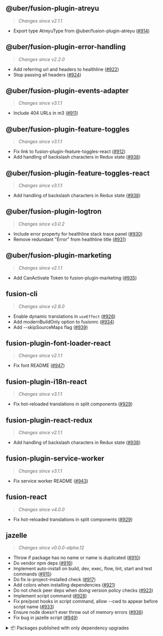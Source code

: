 ## @uber/fusion-plugin-atreyu
> *Changes since v2.1.1*

 - Export type AtreyuType from @uber/fusion-plugin-atreyu ([#914](https://github.com/uber/fusionjs/pull/914))

## @uber/fusion-plugin-error-handling
> *Changes since v2.2.0*

 - Add referring url and headers to healthline ([#922](https://github.com/uber/fusionjs/pull/922))
 - Stop passing all headers ([#924](https://github.com/uber/fusionjs/pull/924))

## @uber/fusion-plugin-events-adapter
> *Changes since v3.1.1*

 - Include 404 URLs in m3 ([#911](https://github.com/uber/fusionjs/pull/911))

## @uber/fusion-plugin-feature-toggles
> *Changes since v3.1.1*

 - Fix link to fusion-plugin-feature-toggles-react ([#912](https://github.com/uber/fusionjs/pull/912))
 - Add handling of backslash characters in Redux state ([#938](https://github.com/uber/fusionjs/pull/938))

## @uber/fusion-plugin-feature-toggles-react
> *Changes since v3.1.1*

 - Add handling of backslash characters in Redux state ([#938](https://github.com/uber/fusionjs/pull/938))

## @uber/fusion-plugin-logtron
> *Changes since v3.0.2*

 - Include error property for healthline stack trace panel ([#930](https://github.com/uber/fusionjs/pull/930))
 - Remove redundant "Error" from healthline title ([#931](https://github.com/uber/fusionjs/pull/931))

## @uber/fusion-plugin-marketing
> *Changes since v2.1.1*

 - Add CanActivate Token to fusion-plugin-marketing ([#935](https://github.com/uber/fusionjs/pull/935))

## fusion-cli
> *Changes since v2.8.0*

 - Enable dynamic translations in `useEffect` ([#926](https://github.com/uber/fusionjs/pull/926))
 - Add modernBuildOnly option to fusionrc ([#934](https://github.com/uber/fusionjs/pull/934))
 - Add --skipSourceMaps flag ([#939](https://github.com/uber/fusionjs/pull/939))

## fusion-plugin-font-loader-react
> *Changes since v2.1.1*

 - Fix font README ([#947](https://github.com/uber/fusionjs/pull/947))

## fusion-plugin-i18n-react
> *Changes since v3.1.1*

 - Fix hot-reloaded translations in split components ([#929](https://github.com/uber/fusionjs/pull/929))

## fusion-plugin-react-redux
> *Changes since v2.1.1*

 - Add handling of backslash characters in Redux state ([#938](https://github.com/uber/fusionjs/pull/938))

## fusion-plugin-service-worker
> *Changes since v3.1.1*

 - Fix service worker README ([#943](https://github.com/uber/fusionjs/pull/943))

## fusion-react
> *Changes since v4.0.0*

 - Fix hot-reloaded translations in split components ([#929](https://github.com/uber/fusionjs/pull/929))

## jazelle
> *Changes since v0.0.0-alpha.12*

 - Throw if package has no name or name is duplicated ([#910](https://github.com/uber/fusionjs/pull/910))
 - Do vendor npm deps ([#916](https://github.com/uber/fusionjs/pull/916))
 - Implement auto-install on build, dev, exec, flow, lint, start and test commands ([#915](https://github.com/uber/fusionjs/pull/915))
 - Do fix is-project-installed check ([#917](https://github.com/uber/fusionjs/pull/917))
 - Add colors when installing dependencies ([#921](https://github.com/uber/fusionjs/pull/921))
 - Do not check peer deps when doing version policy checks ([#923](https://github.com/uber/fusionjs/pull/923))
 - Implement script command ([#928](https://github.com/uber/fusionjs/pull/928))
 - Fix pre/post hooks in script command, allow --cwd to appear before script name ([#933](https://github.com/uber/fusionjs/pull/933))
 - Ensure node doesn't ever throw out of memory errors ([#936](https://github.com/uber/fusionjs/pull/936))
 - Fix bug in jazelle script ([#949](https://github.com/uber/fusionjs/pull/949))

<details>
<summary>📦 Packages published with only dependency upgrades</summary>
## @uber/fusion-plugin-bedrock-compat
> *Changes since v2.1.1*

 - Upgraded @uber/fusion-plugin-atreyu dependency
 - Upgraded @uber/fusion-plugin-galileo dependency
 - Upgraded @uber/fusion-plugin-m3 dependency

## @uber/fusion-plugin-galileo
> *Changes since v2.1.1*

 - Upgraded @uber/fusion-plugin-m3 dependency

## @uber/fusion-plugin-graphql-logging-middleware
> *Changes since v1.1.1*

 - Upgraded @uber/fusion-plugin-m3 dependency
 - Upgraded fusion-plugin-apollo dependency

## @uber/fusion-plugin-graphql-metrics
> *Changes since v1.2.1*

 - Upgraded @uber/fusion-plugin-m3 dependency
 - Upgraded fusion-plugin-apollo dependency

## @uber/fusion-plugin-heatpipe
> *Changes since v3.1.1*

 - Upgraded fusion-plugin-universal-events dependency

## @uber/fusion-plugin-logger
> *Changes since v0.2.0*

 - Upgraded @uber/fusion-plugin-m3 dependency
 - Upgraded fusion-plugin-universal-events dependency

## @uber/fusion-plugin-proxy-compat
> *Changes since v1.1.1*

 - Upgraded @uber/fusion-plugin-galileo dependency

## @uber/fusion-plugin-tchannel
> *Changes since v2.1.1*

 - Upgraded @uber/fusion-plugin-m3 dependency

## @uber/fusion-plugin-universal-m3-compat
> *Changes since v1.1.1*

 - Upgraded @uber/fusion-plugin-m3 dependency

## @uber/fusion-plugin-web-rpc-compat
> *Changes since v1.1.1*

 - Upgraded fusion-plugin-rpc dependency

## fusion-plugin-apollo
> *Changes since v3.4.1*

 - Upgraded fusion-react dependency

## fusion-plugin-connected-react-router
> *Changes since v2.1.1*

 - Upgraded fusion-plugin-react-redux dependency
 - Upgraded fusion-plugin-react-router dependency

## fusion-plugin-i18n
> *Changes since v2.4.1*

 - Upgraded fusion-plugin-universal-events dependency

## fusion-plugin-node-performance-emitter
> *Changes since v2.1.1*

 - Upgraded fusion-plugin-universal-events dependency

## fusion-plugin-react-router
> *Changes since v2.2.1*

 - Upgraded fusion-plugin-universal-events dependency

## fusion-plugin-redux-action-emitter-enhancer
> *Changes since v3.1.1*

 - Upgraded fusion-plugin-universal-events dependency

## fusion-plugin-rpc
> *Changes since v3.5.0*

 - Upgraded fusion-plugin-i18n dependency
 - Upgraded fusion-plugin-universal-events dependency

## fusion-plugin-rpc-redux-react
> *Changes since v4.3.0*

 - Upgraded fusion-plugin-rpc dependency
 - Upgraded fusion-plugin-react-redux dependency
 - Upgraded fusion-react dependency
</details>
